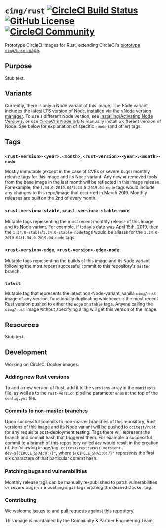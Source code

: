 # `cimg/rust` [![CircleCI Build Status](https://circleci.com/gh/CircleCI-Public/cimg-rust.svg?style=shield "CircleCI Build Status")](https://circleci.com/gh/CircleCI-Public/cimg-rust) [![GitHub License](https://img.shields.io/badge/license-MIT-lightgrey.svg)](https://raw.githubusercontent.com/CircleCI-Public/cimg-rust/master/LICENSE) [![CircleCI Community](https://img.shields.io/badge/community-CircleCI%20Discuss-343434.svg)](https://discuss.circleci.com/c/ecosystem/images)

Prototype CircleCI images for Rust, extending CircleCI's [prototype `cimg/base` image](https://github.com/CircleCI-Public/cimg-base).

## Purpose

Stub text.

## Variants

Currently, there is only a Node variant of this image. The Node variant includes the latest LTS version of Node, [installed via the `n` Node version manager](https://github.com/tj/n). To use a different Node version, see [Installing/Activating Node Versions](https://github.com/tj/n#installingactivating-node-versions), or use [CircleCI's Node orb](http://circleci.com/orbs/registry/orb/circleci/node#commands-install-node) to manually install a different version of Node. See below for explanation of specific `-node` (and other) tags.

## Tags

### `<rust-version>-<year>.<month>`, `<rust-version>-<year>.<month>-node`
Mostly immutable (except in the case of CVEs or severe bugs) monthly release tags for this image and its Node variant. Any new or removed tools from the base image in the last month will be reflected in this image release. For example, the `1.34.0-2019.04`/`1.34.0-2019.04-node` tags would include any changes to this repo/image that occurred in March 2019. Monthly releases are built on the 2nd of every month.

### `<rust-version>-stable`, `<rust-version>-stable-node`
Mutable tags representing the most recent monthly release of this image and its Node variant. For example, if today's date was April 15th, 2019, then the `1.34.0-stable`/`1.34.0-stable-node` tags would be aliases for the `1.34.0-2019.04`/`1.34.0-2019.04-node` tags.

### `<rust-version>-edge`, `<rust-version>-edge-node`
Mutable tags representing the builds of this image and its Node variant following the most recent successful commit to this repository's `master` branch.

### `latest`
Mutable tag that represents the latest non-Node-variant, vanilla `cimg/rust` image of any version, functionally duplicating whichever is the most recent Rust version pushed to either the `edge` or `stable` tags. Anyone calling the `cimg/rust` image without specifying a tag will get this version of the image.

## Resources

Stub text.

## Development

Working on CircleCI Docker images.

### Adding new Rust versions
To add a new version of Rust, add it to the `versions` array in the `manifests` file, as well as to the `rust-version` pipeline parameter `enum` at the top of the `config.yml` file.

### Commits to non-master branches
Upon successful commits to non-master branches of this repository, Rust versions of this image and its Node variant will be pushed to `ccitest/rust` for any requisite post-deployment testing. Tags there will represent the branch and commit hash that triggered them. For example, a successful commit to a branch of this repository called `dev` would result in the creation of the following image/tag: `ccitest/rust:<rust-version>-dev-${CIRCLE_SHA1:0:7}"`, where `${CIRCLE_SHA1:0:7}"` represents the first six characters of that particular commit hash.

### Patching bugs and vulnerabilities
Monthly release tags can be manually re-published to patch vulnerabilities or severe bugs via a pushing a `git` tag matching the desired Docker tag.

### Contributing
We welcome [issues](https://github.com/CircleCI-Public/cimg-rust/issues) to and [pull requests](https://github.com/CircleCI-Public/cimg-rust/pulls) against this repository!

This image is maintained by the Community & Partner Engineering Team.
